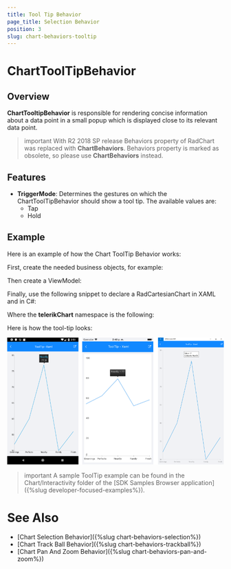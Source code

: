 ```yaml
---
title: Tool Tip Behavior
page_title: Selection Behavior
position: 3
slug: chart-behaviors-tooltip
---
```


# ChartToolTipBehavior

## Overview

**ChartTooltipBehavior** is responsible for rendering concise information about a data point in a small popup which is displayed close to its relevant data point.

>important With R2 2018 SP release Behaviors property of RadChart was replaced with **ChartBehaviors**. Behaviors property is marked as obsolete, so please use **ChartBehaviors** instead.

## Features

- **TriggerMode**: Determines the gestures on which the ChartToolTipBehavior should show a tool tip. The available values are:
	- Tap
	- Hold

## Example

Here is an example of how the Chart ToolTip Behavior works:

First, create the needed business objects, for example:

<snippet id='categorical-data-model'/>

Then create a ViewModel:

<snippet id='chart-tool-tip-behavior-view-model'/>

Finally, use the following snippet to declare a RadCartesianChart in XAML and in C#:

<snippet id='chart-interactivity-tooltipseries-xaml'/>
<snippet id='chart-interactivity-tooltipseries-csharp'/>

Where the **telerikChart** namespace is the following:

<snippet id='xmlns-telerikchart'/>
<snippet id='ns-telerikchart'/>

Here is how the tool-tip looks:

![Chart Tooltip Behavior](images/chart-behaviors-tooltip.png)

>important A sample ToolTip example can be found in the Chart/Interactivity folder of the [SDK Samples Browser application]({%slug developer-focused-examples%}).

# See Also

- [Chart Selection Behavior]({%slug chart-behaviors-selection%})
- [Chart Track Ball Behavior]({%slug chart-behaviors-trackball%})
- [Chart Pan And Zoom Behavior]({%slug chart-behaviors-pan-and-zoom%})

